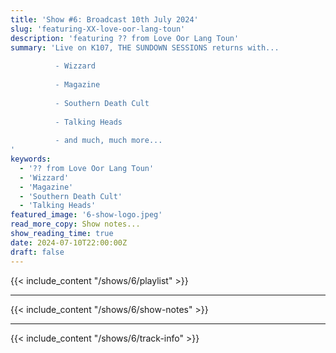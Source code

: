 ```yaml
---
title: 'Show #6: Broadcast 10th July 2024'
slug: 'featuring-XX-love-oor-lang-toun'
description: 'featuring ?? from Love Oor Lang Toun'
summary: 'Live on K107, THE SUNDOWN SESSIONS returns with...
 
          - Wizzard
                    
          - Magazine
          
          - Southern Death Cult
          
          - Talking Heads
          
          - and much, much more...
'
keywords:
  - '?? from Love Oor Lang Toun'
  - 'Wizzard'
  - 'Magazine'
  - 'Southern Death Cult'
  - 'Talking Heads'
featured_image: '6-show-logo.jpeg'
read_more_copy: Show notes...
show_reading_time: true
date: 2024-07-10T22:00:00Z
draft: false
---
```


{{< include_content "/shows/6/playlist" >}}

---

{{< include_content "/shows/6/show-notes" >}}

---

{{< include_content "/shows/6/track-info" >}}
